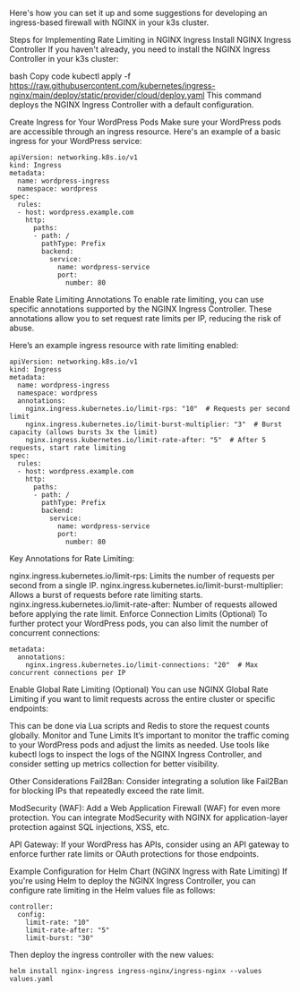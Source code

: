 Here's how you can set it up and some suggestions for developing an ingress-based firewall with NGINX in your k3s cluster.

Steps for Implementing Rate Limiting in NGINX Ingress
Install NGINX Ingress Controller If you haven't already, you need to install the NGINX Ingress Controller in your k3s cluster:

bash
Copy code
kubectl apply -f https://raw.githubusercontent.com/kubernetes/ingress-nginx/main/deploy/static/provider/cloud/deploy.yaml
This command deploys the NGINX Ingress Controller with a default configuration.

Create Ingress for Your WordPress Pods Make sure your WordPress pods are accessible through an ingress resource. Here's an example of a basic ingress for your WordPress service:

```
apiVersion: networking.k8s.io/v1
kind: Ingress
metadata:
  name: wordpress-ingress
  namespace: wordpress
spec:
  rules:
  - host: wordpress.example.com
    http:
      paths:
      - path: /
        pathType: Prefix
        backend:
          service:
            name: wordpress-service
            port:
              number: 80

```
Enable Rate Limiting Annotations To enable rate limiting, you can use specific annotations supported by the NGINX Ingress Controller. These annotations allow you to set request rate limits per IP, reducing the risk of abuse.

Here’s an example ingress resource with rate limiting enabled:

```
apiVersion: networking.k8s.io/v1
kind: Ingress
metadata:
  name: wordpress-ingress
  namespace: wordpress
  annotations:
    nginx.ingress.kubernetes.io/limit-rps: "10"  # Requests per second limit
    nginx.ingress.kubernetes.io/limit-burst-multiplier: "3"  # Burst capacity (allows bursts 3x the limit)
    nginx.ingress.kubernetes.io/limit-rate-after: "5"  # After 5 requests, start rate limiting
spec:
  rules:
  - host: wordpress.example.com
    http:
      paths:
      - path: /
        pathType: Prefix
        backend:
          service:
            name: wordpress-service
            port:
              number: 80
```

Key Annotations for Rate Limiting:

nginx.ingress.kubernetes.io/limit-rps: Limits the number of requests per second from a single IP.
nginx.ingress.kubernetes.io/limit-burst-multiplier: Allows a burst of requests before rate limiting starts.
nginx.ingress.kubernetes.io/limit-rate-after: Number of requests allowed before applying the rate limit.
Enforce Connection Limits (Optional) To further protect your WordPress pods, you can also limit the number of concurrent connections:

```
metadata:
  annotations:
    nginx.ingress.kubernetes.io/limit-connections: "20"  # Max concurrent connections per IP

```
Enable Global Rate Limiting (Optional) You can use NGINX Global Rate Limiting if you want to limit requests across the entire cluster or specific endpoints:

This can be done via Lua scripts and Redis to store the request counts globally.
Monitor and Tune Limits It’s important to monitor the traffic coming to your WordPress pods and adjust the limits as needed. Use tools like kubectl logs to inspect the logs of the NGINX Ingress Controller, and consider setting up metrics collection for better visibility.

Other Considerations
Fail2Ban: Consider integrating a solution like Fail2Ban for blocking IPs that repeatedly exceed the rate limit.

ModSecurity (WAF): Add a Web Application Firewall (WAF) for even more protection. You can integrate ModSecurity with NGINX for application-layer protection against SQL injections, XSS, etc.

API Gateway: If your WordPress has APIs, consider using an API gateway to enforce further rate limits or OAuth protections for those endpoints.

Example Configuration for Helm Chart (NGINX Ingress with Rate Limiting)
If you're using Helm to deploy the NGINX Ingress Controller, you can configure rate limiting in the Helm values file as follows:

```
controller:
  config:
    limit-rate: "10"
    limit-rate-after: "5"
    limit-burst: "30"

```

Then deploy the ingress controller with the new values:
```
helm install nginx-ingress ingress-nginx/ingress-nginx --values values.yaml
```



